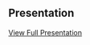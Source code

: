 ## Presentation

[View Full Presentation](./presentation/Lufthansa_2023_Analysis_Presentation.pdf)

